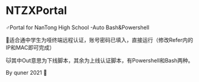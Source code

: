 # NTZXPortal
♂Portal for NanTong High School -Auto Bash&amp;Powershell

🐋适合通中学生为哑终端远程认证，账号密码已填入，直接运行（修改Refer内的IP和MAC即可完成）

🐱其中Out意思为下线脚本，其余为上线认证脚本，有Powershell和Bash两种。

By quner 2021 🐋
